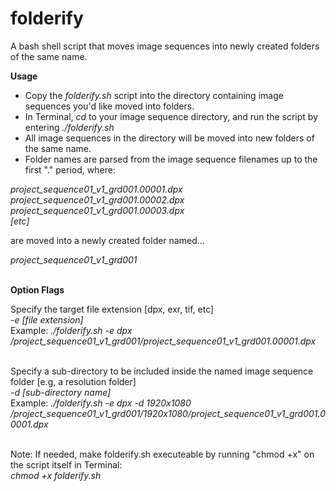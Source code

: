 # folderify
A bash shell script that moves image sequences into newly created folders of the same name.

**Usage**
- Copy the *folderify.sh* script into the directory containing image sequences you'd like moved into folders.<br/>
- In Terminal, *cd* to your image sequence directory, and run the script by entering *./folderify.sh*
- All image sequences in the directory will be moved into new folders of the same name.
- Folder names are parsed from the image sequence filenames up to the first "." period, where:

*project_sequence01_v1_grd001.00001.dpx*<br/>
*project_sequence01_v1_grd001.00002.dpx*<br/>
*project_sequence01_v1_grd001.00003.dpx*<br/>
*[etc]*

are moved into a newly created folder named... 

*project_sequence01_v1_grd001*<br/><br/>

**Option Flags**

Specify the target file extension [dpx, exr, tif, etc]<br/>
*-e [file extension]*<br/>
Example: *./folderify.sh -e dpx*
*/project_sequence01_v1_grd001/project_sequence01_v1_grd001.00001.dpx*<br/><br/>

Specify a sub-directory to be included inside the named image sequence folder [e.g, a resolution folder]<br/>
*-d [sub-directory name]*<br/>
Example: *./folderify.sh -e dpx -d 1920x1080*<br/>
*/project_sequence01_v1_grd001/1920x1080/project_sequence01_v1_grd001.00001.dpx*<br/><br/>


Note: If needed, make folderify.sh executeable by running "chmod +x" on the script itself in Terminal:<br/>
*chmod +x folderify.sh* 